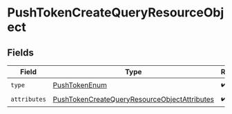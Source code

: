# PushTokenCreateQueryResourceObject


## Fields

| Field                                                                                                                   | Type                                                                                                                    | Required                                                                                                                | Description                                                                                                             |
| ----------------------------------------------------------------------------------------------------------------------- | ----------------------------------------------------------------------------------------------------------------------- | ----------------------------------------------------------------------------------------------------------------------- | ----------------------------------------------------------------------------------------------------------------------- |
| `type`                                                                                                                  | [PushTokenEnum](../../models/components/PushTokenEnum.md)                                                               | :heavy_check_mark:                                                                                                      | N/A                                                                                                                     |
| `attributes`                                                                                                            | [PushTokenCreateQueryResourceObjectAttributes](../../models/components/PushTokenCreateQueryResourceObjectAttributes.md) | :heavy_check_mark:                                                                                                      | N/A                                                                                                                     |